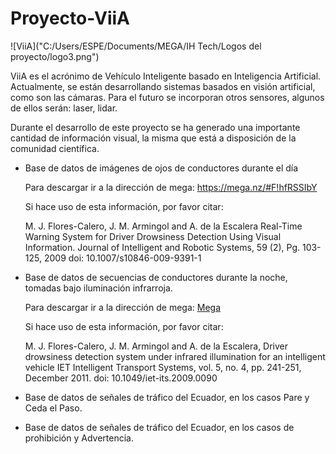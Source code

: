 # **Proyecto-ViiA**

![ViiA]("C:/Users/ESPE/Documents/MEGA/IH Tech/Logos del proyecto/logo3.png")

ViiA es el acrónimo de Vehículo Inteligente basado en Inteligencia Artificial.
Actualmente, se están desarrollando sistemas basados en visión artificial, como son las cámaras.
Para el futuro se incorporan otros sensores, algunos de ellos serán: laser, lidar.

Durante el desarrollo de este proyecto se ha generado una importante cantidad de información visual, la misma que 
está a disposición de la comunidad científica.

* Base de datos de imágenes de ojos de conductores durante el día

    Para descargar ir a la dirección de mega:
    https://mega.nz/#F!hfRSSIbY

    Si hace uso de esta información, por favor citar:

    M. J. Flores-Calero, J. M. Armingol and A. de la Escalera
    Real-Time Warning System for Driver Drowsiness Detection Using Visual Information. 
    Journal of Intelligent and Robotic Systems, 59 (2), Pg. 103-125, 2009
    doi: 10.1007/s10846-009-9391-1 
 * Base de datos de secuencias de conductores durante la noche, tomadas bajo iluminación infrarroja.

    Para descargar ir a la dirección de mega:
    [Mega](https://mega.nz/#F!kaoUHCia)

    Si hace uso de esta información, por favor citar:

    M. J. Flores-Calero, J. M. Armingol and A. de la Escalera, 
    Driver drowsiness detection system under infrared illumination for an intelligent vehicle
    IET Intelligent Transport Systems, vol. 5, no. 4, pp. 241-251, December 2011.
    doi: 10.1049/iet-its.2009.0090
* Base de datos de señales de tráfico del Ecuador, en los casos Pare y Ceda el Paso.


* Base de datos de señales de tráfico del Ecuador, en los casos de prohibición y Advertencia.
